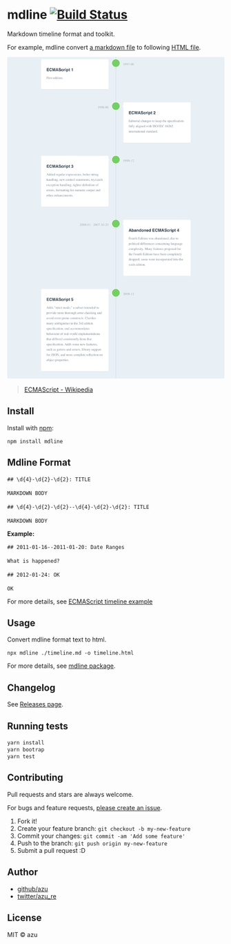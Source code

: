 # mdline [![Build Status](https://travis-ci.org/azu/mdline.svg?branch=master)](https://travis-ci.org/azu/mdline)

Markdown timeline format and toolkit.

For example, mdline convert [a markdown file](packages/mdline-parser/test/snapshots/ecmascript/input.md) to following [HTML file](https://mdline.netlify.com/).

[![ecmascript-timeline.png](./docs/resources/ecmascript-timeline.png)](https://mdline.netlify.com/)

> [ECMAScript - Wikipedia](https://en.wikipedia.org/wiki/ECMAScript)

## Install

Install with [npm](https://www.npmjs.com/):

    npm install mdline

## Mdline Format

```
## \d{4}-\d{2}-\d{2}: TITLE

MARKDOWN BODY

## \d{4}-\d{2}-\d{2}--\d{4}-\d{2}-\d{2}: TITLE

MARKDOWN BODY
```

**Example:**

```
## 2011-01-16--2011-01-20: Date Ranges

What is happened?

## 2012-01-24: OK

OK
```

For more details, see [ECMAScript timeline example](packages/mdline-parser/test/snapshots/ecmascript/input.md)

## Usage

Convert mdline format text to html.

    npx mdline ./timeline.md -o timeline.html

For more details, see [mdline package](./packages/mdline).

## Changelog

See [Releases page](https://github.com/azu/mdline/releases).

## Running tests

    yarn install
    yarn bootrap
    yarn test

## Contributing

Pull requests and stars are always welcome.

For bugs and feature requests, [please create an issue](https://github.com/azu/mdline/issues).

1. Fork it!
2. Create your feature branch: `git checkout -b my-new-feature`
3. Commit your changes: `git commit -am 'Add some feature'`
4. Push to the branch: `git push origin my-new-feature`
5. Submit a pull request :D

## Author

- [github/azu](https://github.com/azu)
- [twitter/azu_re](https://twitter.com/azu_re)

## License

MIT © azu
